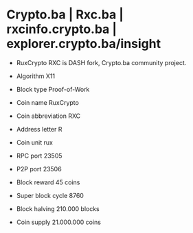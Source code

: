 # Crypto.ba | Rxc.ba | rxcinfo.crypto.ba | explorer.crypto.ba/insight

- RuxCrypto RXC is DASH fork, Crypto.ba community project.

- Algorithm X11

- Block type Proof-of-Work

- Coin name RuxCrypto

- Coin abbreviation RXC

- Address letter R

- Coin unit rux

- RPC port 23505

- P2P port 23506

- Block reward 45 coins

- Super block cycle 8760

- Block halving 210.000 blocks

- Coin supply 21.000.000 coins




